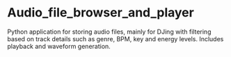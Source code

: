 # Audio_file_browser_and_player

Python application for storing audio files, mainly for DJing with filtering based on track details such as genre, BPM, key and energy levels. 
Includes playback and waveform generation.
